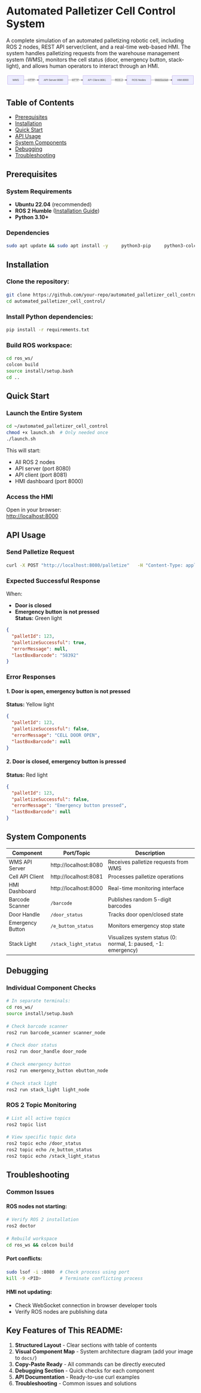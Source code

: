 
# Automated Palletizer Cell Control System

A complete simulation of an automated palletizing robotic cell, including ROS 2 nodes, REST API server/client, and a real-time web-based HMI. The system handles palletizing requests from the warehouse management system (WMS), monitors the cell status (door, emergency button, stack-light), and allows human operators to interact through an HMI.

![System Architecture](docs/system_architecture.png)

## Table of Contents
- [Prerequisites](#prerequisites)
- [Installation](#installation)
- [Quick Start](#quick-start)
- [API Usage](#api-usage)
- [System Components](#system-components)
- [Debugging](#debugging)
- [Troubleshooting](#troubleshooting)

## Prerequisites

### System Requirements
- **Ubuntu 22.04** (recommended)
- **ROS 2 Humble** ([Installation Guide](https://docs.ros.org/en/humble/Installation.html))
- **Python 3.10+**

### Dependencies
```bash
sudo apt update && sudo apt install -y     python3-pip     python3-colcon-common-extensions     python3-vcstool     git     build-essential
```

## Installation

### Clone the repository:
```bash
git clone https://github.com/your-repo/automated_palletizer_cell_control.git
cd automated_palletizer_cell_control/
```

### Install Python dependencies:
```bash
pip install -r requirements.txt
```

### Build ROS workspace:
```bash
cd ros_ws/
colcon build
source install/setup.bash
cd ..
```

## Quick Start

### Launch the Entire System
```bash
cd ~/automated_palletizer_cell_control
chmod +x launch.sh  # Only needed once
./launch.sh
```

This will start:
- All ROS 2 nodes
- API server (port 8080)
- API client (port 8081)
- HMI dashboard (port 8000)

### Access the HMI

Open in your browser:  
[http://localhost:8000](http://localhost:8000)

## API Usage

### Send Palletize Request
```bash
curl -X POST "http://localhost:8080/palletize"   -H "Content-Type: application/json"   -d '{"palletId": 123, "boxCount": 4}'
```

### Expected Successful Response  
When:
- **Door is closed**
- **Emergency button is not pressed**  
**Status:** Green light

```json
{
  "palletId": 123,
  "palletizeSuccessful": true,
  "errorMessage": null,
  "lastBoxBarcode": "58392"
}
```

### Error Responses  

#### 1. Door is open, emergency button is not pressed  
**Status:** Yellow light

```json
{
  "palletId": 123,
  "palletizeSuccessful": false,
  "errorMessage": "CELL DOOR OPEN",
  "lastBoxBarcode": null
}
```

#### 2. Door is closed, emergency button is pressed  
**Status:** Red light

```json
{
  "palletId": 123,
  "palletizeSuccessful": false,
  "errorMessage": "Emergency button pressed",
  "lastBoxBarcode": null
}
```

## System Components

| Component        | Port/Topic           | Description                                  |
|------------------|----------------------|----------------------------------------------|
| WMS API Server   | http://localhost:8080 | Receives palletize requests from WMS         |
| Cell API Client  | http://localhost:8081 | Processes palletize operations               |
| HMI Dashboard    | http://localhost:8000 | Real-time monitoring interface               |
| Barcode Scanner  | `/barcode`           | Publishes random 5-digit barcodes            |
| Door Handle      | `/door_status`       | Tracks door open/closed state                |
| Emergency Button | `/e_button_status`   | Monitors emergency stop state                |
| Stack Light      | `/stack_light_status`| Visualizes system status (0: normal, 1: paused, -1: emergency) |

## Debugging

### Individual Component Checks
```bash
# In separate terminals:
cd ros_ws/
source install/setup.bash

# Check barcode scanner
ros2 run barcode_scanner scanner_node

# Check door status
ros2 run door_handle door_node

# Check emergency button
ros2 run emergency_button ebutton_node

# Check stack light
ros2 run stack_light light_node
```

### ROS 2 Topic Monitoring
```bash
# List all active topics
ros2 topic list

# View specific topic data
ros2 topic echo /door_status
ros2 topic echo /e_button_status
ros2 topic echo /stack_light_status
```

## Troubleshooting

### Common Issues

#### ROS nodes not starting:
```bash
# Verify ROS 2 installation
ros2 doctor

# Rebuild workspace
cd ros_ws && colcon build
```

#### Port conflicts:
```bash
sudo lsof -i :8080  # Check process using port
kill -9 <PID>       # Terminate conflicting process
```

#### HMI not updating:
- Check WebSocket connection in browser developer tools
- Verify ROS nodes are publishing data

## Key Features of This README:

1. **Structured Layout** - Clear sections with table of contents  
2. **Visual Component Map** - System architecture diagram (add your image to `docs/`)  
3. **Copy-Paste Ready** - All commands can be directly executed  
4. **Debugging Section** - Quick checks for each component  
5. **API Documentation** - Ready-to-use curl examples  
6. **Troubleshooting** - Common issues and solutions  